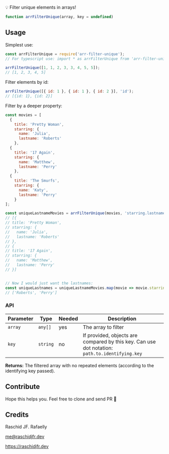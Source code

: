 💡 Filter unique elements in arrays!

```js
function arrFilterUnique(array, key = undefined)
```

## Usage


Simplest use:

```js
const arrFilterUnique = require('arr-filter-unique');
// For typescript use: import * as arrFilterUnique from 'arr-filter-unique';

arrFilterUnique([1, 1, 2, 3, 3, 4, 5, 5]);
// [1, 2, 3, 4, 5]
```

Filter elements by id:

```js
arrFilterUnique([{ id: 1 }, { id: 1 }, { id: 2 }], 'id');
// [{id: 1}, {id: 2}]
```

Filter by a deeper property:

```js
const movies = [
  {
    title: 'Pretty Woman',
    starring: {
      name: 'Julia',
      lastname: 'Roberts'
    },
  {
    title: '17 Again',
    starring: {
      name: 'Matthew',
      lastname: 'Perry'
    },
  {
    title: 'The Smurfs',
    starring: {
      name: 'Katy',
      lastname: 'Perry'
    }
];

const uniqueLastnameMovies = arrFilterUnique(movies, 'starring.lastname');
// [{
// title: 'Pretty Woman',
// starring: {
//   name: 'Julia',
//   lastname: 'Roberts'
// },
// {
// title: '17 Again',
// starring: {
//   name: 'Matthew',
//   lastname: 'Perry'
// }]


// Now I would just want the lastnames:
const uniqueLastnames = uniqueLastnameMovies.map(movie => movie.starring.lastname);
// ['Roberts', 'Perry']
```

### API
| Parameter | Type     | Needed | Description                                                                                    |
| --------- | -------- | ------ | ---------------------------------------------------------------------------------------------- |
| `array`   | `any[]`  | yes    | The array to filter                                                                            |
| `key`     | `string` | no     | If provided, objects are compared by this key. Can use dot notation: `path.to.identifying.key` |


**Returns:** The filtered array with no repeated elements (according to the identifying key passed).

## Contribute
Hope this helps you. Feel free to clone and send PR 🙂

## Credits
Raschid JF. Rafaelly

<me@raschidjfr.dev>

https://raschidjfr.dev

